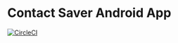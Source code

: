 # Contact Saver Android App

[![CircleCI](https://circleci.com/gh/shivaprasad-bhat/Contact-Saver.svg?style=svg)](https://circleci.com/gh/shivaprasad-bhat/Contact-Saver)